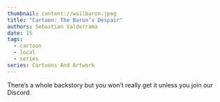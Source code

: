 ```yaml
---
thumbnail: content://wailbaron.jpeg
title: "Cartoon: The Baron’s Despair"
authors: Sebastian Valderrama
date: 15
tags:
  - cartoon
  - local
  - series
series: Cartoons And Artwork
---
```


There’s a whole backstory but you won’t really get it unless you join our Discord.
